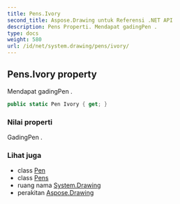 ```yaml
---
title: Pens.Ivory
second_title: Aspose.Drawing untuk Referensi .NET API
description: Pens Properti. Mendapat gadingPen .
type: docs
weight: 580
url: /id/net/system.drawing/pens/ivory/
---
```

## Pens.Ivory property

Mendapat gadingPen .

```csharp
public static Pen Ivory { get; }
```

### Nilai properti

GadingPen .

### Lihat juga

* class [Pen](../../pen/)
* class [Pens](../)
* ruang nama [System.Drawing](../../pens/)
* perakitan [Aspose.Drawing](../../../)


